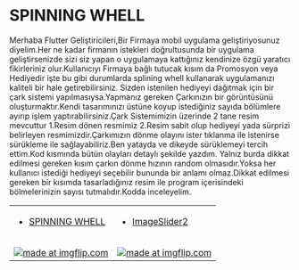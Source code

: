 # SPINNING WHELL
Merhaba Flutter Geliştiricileri,Bir Firmaya mobil uygulama geliştiriyosunuz diyelim.Her ne kadar firmanın istekleri doğrultusunda bir uygulama geliştirsenizde sizi siz yapan o uygulamaya kattığınız kendinize özgü yaratıcı fikirleriniz olur.Kullanıcıyı Firmaya bağlı tutucak kısım da Promosyon veya Hediyedir işte bu gibi durumlarda splining whell kullanarak uygulamanızı kaliteli bir hale getirebilirsiniz.
Sizden istenilen hediyeyi dağıtmak için bir çark sistemi yapılmasıysa.Yapmanız gereken Çarkınızın bir görüntüsünü oluşturmaktır.Kendi tasarımınızı üstüne koyup istediğiniz sayıda bölümlere ayırıp işlem yaptırabilirsiniz.Çark Sistemimizin üzerinde 2 tane resim mevcuttur
1.Resim dönen resmimiz 2.Resim sabit olup hediyeyi yada sürprizi belirleyen resmimizdir.Çarkımızın dönme olayını ister tıklanma ile istenirse sürükleme ile sağlayabiliriz.Ben yatayda ve dikeyde sürüklemeyi tercih ettim.Kod kısmında bütün olayları detaylı şekilde yazdım.
Yalnız burda dikkat edilmesi gereken kısım çarkın dönme hızının random olmasıdır.Yoksa her kullanıcı istediği hediyeyi seçebilir bununda bir anlamı olmaz.Dikkat edilmesi gereken bir kısımda tasarladığınız resim ile program içerisindeki bölmelerinizin sayısı tutmalıdır.Kodda inceleyelim.
  <table>
      <tr>
         <td>
       
- [SPINNING WHELL](https://github.com/harunayyildiz/flutterwidget/blob/master/lib/ImageSlider.dart)
<br>
<a href="https://imgflip.com/gif/3pby4b"><img src="https://i.imgflip.com/3pby4b.gif" title="made at imgflip.com"/></a>
        </td>
         <td>
  
  - [ImageSlider2](https://github.com/harunayyildiz/flutterwidget/blob/master/lib/ImageSlider2.dart)
  <br>
<a href="https://imgflip.com/gif/3op76i"><img src="https://i.imgflip.com/3op76i.gif" title="made at imgflip.com"/></a>
        </td>
      </tr>
   </table>
